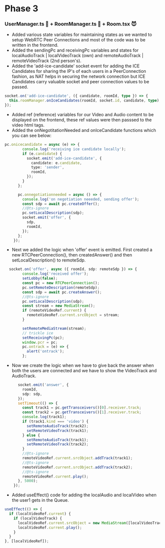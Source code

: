# Phase 3

### UserManager.ts 🥶 + RoomManager.ts 🥵 + Room.tsx 😈

- Added various state variables for maintaining states as we wanted to setup WebRTC Peer Connections and most of the code was to be written in the frontend.
- Added the sendingPc and receivingPc variables and states for localAudioTrack | localVideoTrack (own) and
  remoteAudioTrack | remoteVideoTrack (2nd person's).
- Added the 'add-ice-candidate' socket event for adding the ICE Candidates for sharing the IP's of each users in a PeerConnection fashion, as NAT helps in securing the network connection but ICE Candidates carry valuable socket and peer connection values to be passed.

```typescript
socket.on('add-ice-candidate', ({ candidate, roomId, type }) => {
  this.roomManager.onIceCandidates(roomId, socket.id, candidate, type);
});
```

- Added ref (reference) variables for our Video and Audio content to be displayed on the frontend, these ref values were then passsed to the video html tags.
- Added the onNegotitationNeeded and onIceCandidate functions which you can see below:

```typescript
pc.onicecandidate = async (e) => {
        console.log('receiving ice candidate locally');
        if (e.candidate) {
          socket.emit('add-ice-candidate', {
            candidate: e.candidate,
            type: 'sender',
            roomId,
          });
        }
      };

      pc.onnegotiationneeded = async () => {
        console.log('on negotiation neeeded, sending offer');
        const sdp = await pc.createOffer();
        //@ts-ignore
        pc.setLocalDescription(sdp);
        socket.emit('offer', {
          sdp,
          roomId,
        });
      };
    });

```

- Next we added the logic when 'offer' event is emitted. First created a new RTCPeerConnection(), then
  createdAnswer() and then setLocalDescription() to remoteSdp.

```typescript
  socket.on('offer', async ({ roomId, sdp: remoteSdp }) => {
        console.log('received offer');
        setLobby(false);
        const pc = new RTCPeerConnection();
        pc.setRemoteDescription(remoteSdp);
        const sdp = await pc.createAnswer();
        //@ts-ignore
        pc.setLocalDescription(sdp);
        const stream = new MediaStream();
        if (remoteVideoRef.current) {
          remoteVideoRef.current.srcObject = stream;
        }

        setRemoteMediaStream(stream);
        // trickle ice
        setReceivingPc(pc);
        window.pcr = pc;
        pc.ontrack = (e) => {
          alert('ontrack');
        };
```

- Now we create the logic when we have to give back the answer when both the users are connected and we have to show the VideoTrack and AudioTrack.

```typescript
      socket.emit('answer', {
        roomId,
        sdp: sdp,
      });
      setTimeout(() => {
        const track1 = pc.getTransceivers()[0].receiver.track;
        const track2 = pc.getTransceivers()[1].receiver.track;
        console.log(track1);
        if (track1.kind === 'video') {
          setRemoteAudioTrack(track2);
          setRemoteVideoTrack(track1);
        } else {
          setRemoteAudioTrack(track1);
          setRemoteVideoTrack(track2);
        }
        //@ts-ignore
        remoteVideoRef.current.srcObject.addTrack(track1);
        //@ts-ignore
        remoteVideoRef.current.srcObject.addTrack(track2);
        //@ts-ignore
        remoteVideoRef.current.play();
      }, 5000);
    });

```

- Added useEffect() code for adding the localAudio and localVideo when the user1 gets in the Queue.

```typescript
useEffect(() => {
  if (localVideoRef.current) {
    if (localVideoTrack) {
      localVideoRef.current.srcObject = new MediaStream([localVideoTrack]);
      localVideoRef.current.play();
    }
  }
}, [localVideoRef]);
```
